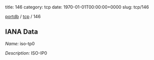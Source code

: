 title: 146
category: tcp
date: 1970-01-01T00:00:00+0000
slug: tcp/146

[portdb](/) / [tcp](/category/tcp.html) / 146


## IANA Data

_Name:_ iso-tp0

_Description:_ ISO-IP0

